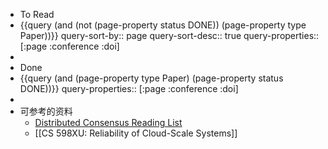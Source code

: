 - To Read
- {{query (and (not (page-property status DONE)) (page-property type Paper))}}
  query-sort-by:: page
  query-sort-desc:: true
  query-properties:: [:page :conference :doi]
-
- Done
- {{query (and (page-property type Paper) (page-property status DONE))}}
  query-properties:: [:page :conference :doi]
-
- 可参考的资料
	- [Distributed Consensus Reading List](https://github.com/heidihoward/distributed-consensus-reading-list)
	- [[CS 598XU: Reliability of Cloud-Scale Systems]]